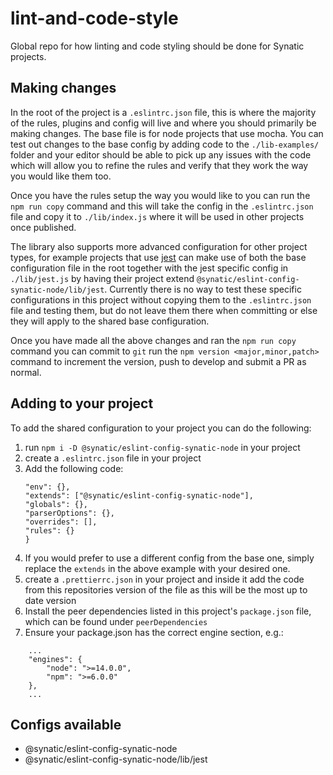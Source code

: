 # lint-and-code-style

Global repo for how linting and code styling should be done for Synatic projects.

## Making changes

In the root of the project is a `.eslintrc.json` file, this is where the majority of the rules, plugins and config will live and where you should primarily be making changes. The base file is for node projects that use mocha. You can test out changes to the base config by adding code to the `./lib-examples/` folder and your editor should be able to pick up any issues with the code which will allow you to refine the rules and verify that they work the way you would like them too.

Once you have the rules setup the way you would like to you can run the `npm run copy` command and this will take the config in the `.eslintrc.json` file and copy it to `./lib/index.js` where it will be used in other projects once published.

The library also supports more advanced configuration for other project types, for example projects that use [jest](https://jestjs.io/) can make use of both the base configuration file in the root together with the jest specific config in `./lib/jest.js` by having their project extend `@synatic/eslint-config-synatic-node/lib/jest`. Currently there is no way to test these specific configurations in this project without copying them to the `.eslintrc.json` file and testing them, but do not leave them there when committing or else they will apply to the shared base configuration.

Once you have made all the above changes and ran the `npm run copy` command you can commit to `git` run the `npm version <major,minor,patch>` command to increment the version, push to develop and submit a PR as normal.

## Adding to your project

To add the shared configuration to your project you can do the following:

1. run `npm i -D @synatic/eslint-config-synatic-node` in your project
2. create a `.eslintrc.json` file in your project
3. Add the following code:
    ```{
    "env": {},
    "extends": ["@synatic/eslint-config-synatic-node"],
    "globals": {},
    "parserOptions": {},
    "overrides": [],
    "rules": {}
    }
    ```
4. If you would prefer to use a different config from the base one, simply replace the `extends` in the above example with your desired one.
5. create a `.prettierrc.json` in your project and inside it add the code from this repositories version of the file as this will be the most up to date version
6. Install the peer dependencies listed in this project's `package.json` file, which can be found under `peerDependencies`
7. Ensure your package.json has the correct engine section, e.g.:

```
    ...
    "engines": {
        "node": ">=14.0.0",
        "npm": ">=6.0.0"
    },
    ...
```

## Configs available

-   @synatic/eslint-config-synatic-node
-   @synatic/eslint-config-synatic-node/lib/jest
